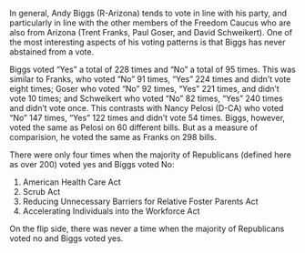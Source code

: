 In general, Andy Biggs (R-Arizona) tends to vote in line with his party, and particularly in line with the other members of the Freedom Caucus who are also from Arizona (Trent Franks, Paul Goser, and David Schweikert). One of the most interesting aspects of his voting patterns is that Biggs has never abstained from a vote.

Biggs voted “Yes” a total of 228 times and “No” a total of 95 times. This was similar to Franks, who voted “No” 91 times, “Yes” 224 times and didn’t vote eight times; Goser who voted “No” 92 times, “Yes” 221 times, and didn’t vote 10 times; and Schweikert who voted “No” 82 times, “Yes” 240 times and didn’t vote once. This contrasts with Nancy Pelosi (D-CA) who voted “No” 147 times, “Yes” 122 times and didn’t vote 54 times. Biggs, however, voted the same as Pelosi on 60 different bills. But as a measure of comparision, he voted the same as Franks on 298 bills. 

There were only four times when the majority of Republicans (defined here as over 200) voted yes and Biggs voted No: 
  1. American Health Care Act
  2. Scrub Act 
  3. Reducing Unnecessary Barriers for Relative Foster Parents Act
  4. Accelerating Individuals into the Workforce Act
  
On the flip side, there was never a time when the majority of Republicans voted no and Biggs voted yes. 
